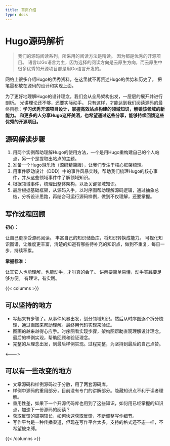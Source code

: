 ```yaml
---
title: 首页介绍
type: docs
---
```


# Hugo源码解析

> 我们的源码阅读系列，所采用的阅读方法是精读。
因为都是优秀的开源项目。
语言以Go语言为主，因为选择的阅读方向是云原生方向，而云原生中很多优秀的开源项目都是用Go语言开发的。

网络上很多介绍Hugo的优秀资料，在这里就不再赘述Hugo的优势和历史了。
把笔墨都放在源码的设计和实现上面。

为了更好地理解Hugo的设计理念，我们会从全局架构出发，一层层的展开并进行剖析。
光讲理论还不够，还要实际动手。
只有这样，才能达到我们阅读源码的最终目标：**学习优秀开源项目设计，掌握高效站点构建的领域知识，解锁该领域的新能力。
和更多的人分享Hugo这杯美酒，也希望通过这些分享，能够持续回馈这些优秀的开源项目。**

## 源码解读步骤

1. 用两个实例帮助理解Hugo的使用方法，一个是用Hugo重构建自己的个人站点，另一个是提取出站点的主题。
2. 准备一个Hugo游乐场（源码精简版），让我们专注于核心框架梳理。
3. 用事件驱动设计（DDD）中的事件风暴实践，帮助我们梳理Hugo的核心事件，并从这些领域事件中了解领域知识。
4. 根据领域事件，梳理出整体架构，以及关键领域知识。
5. 最后根据基础框架，从源码入手，以时序图帮助理解源码逻辑，通过抽象总结，分析设计思路，再结合可运行源码样例，做到不仅理解，还要掌握。


## 写作过程回顾

**初心：**

让自己更享受源码阅读。
丰富自己的知识储备库，将知识转换成能力。
可视化知识图谱，让维度更丰富，清楚的知道有哪些待补充的知识点，做到不重复，每日一步，持续积累。

**掌握标准：**

让其它人也能理解，也能动手，才叫真的会了。
讲解要简单易懂，动手实践要足够方便。
有理论，有实践。

{{< columns >}}
## 可以坚持的地方

* 写起来有步骤了。从事件风暴出发，划分领域知识。然后从时序图逐个拆分梳理，通过画图来帮助理解。最终用代码实现来验证。
* 图画的越来越得心应手。时序图看实现步骤，架构图帮助直观理解设计理念。最后的样例实现，帮助回顾和验证理念。
* 完整的从理念出发，到最后样例实现。过程完整，为坚持到最后的自己点赞。

<--->

## 可以有一些改变的地方

* 文章源码和样例源码过于分散，用了两套源码库。
* 样例中源码的重用部分，目前没有专门的讲解部分。隐藏知识点不利于读者理解。
* 重用性差，如果下一个开源代码库也用到了这些知识，如何用已经掌握的知识点，加速下一份源码的阅读？
* 获取反馈的周期较长，如何快速获取反馈，不断调整写作细节。
* 写作平台是一种传播渠道，但现在写作平台太多，支持的格式还不态一样，不希望被束缚。

{{< /columns >}}

